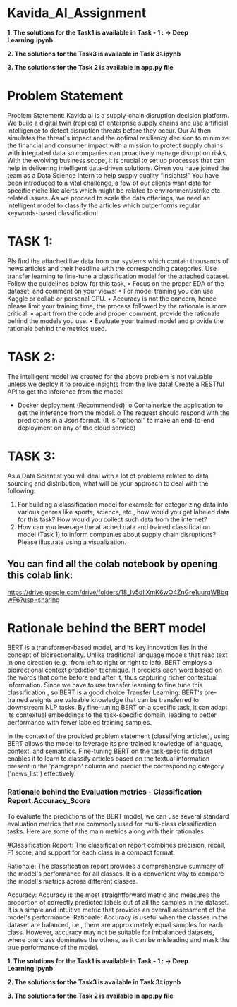 # Kavida_AI_Assignment



**1. The solutions for the Task1 is available in Task - 1 : -> Deep Learning.ipynb**

**2. The solutions for the Task3 is available in Task 3:.ipynb**


**3. The solutions for the Task 2 is available in app.py file**



# Problem Statement

Problem Statement:
Kavida.ai is a supply-chain disruption decision platform. We build a digital twin (replica) of enterprise supply chains and use artificial intelligence to detect disruption threats before they occur. Our AI then simulates the threat's impact and the optimal resiliency decision to minimize the financial and consumer impact with a mission to protect supply chains with integrated data so companies can proactively manage disruption risks. With the evolving business scope, it is crucial to set up processes that can help in delivering intelligent data-driven solutions.
Given you have joined the team as a Data Science Intern to help supply quality “Insights!”
You have been introduced to a vital challenge, a few of our clients want data for specific niche like alerts which might be related to environment/strike etc. related issues. As we proceed to scale the data offerings, we need an intelligent model to classify the articles which outperforms regular keywords-based classification!
# TASK 1:
Pls find the attached live data from our systems which contain thousands of news articles and their headline with the corresponding categories.
Use transfer learning to fine-tune a classification model for the attached dataset.
Follow the guidelines below for this task,
• Focus on the proper EDA of the dataset, and comment on your views!
• For model training you can use Kaggle or collab or personal GPU.
• Accuracy is not the concern, hence please limit your training time, the process followed by the rationale is more critical.
• apart from the code and proper comment, provide the rationale behind the models you use.
• Evaluate your trained model and provide the rationale behind the metrics used.
# TASK 2:
The intelligent model we created for the above problem is not valuable unless we deploy it to provide insights from the live data!
Create a RESTful API to get the inference from the model!
- Docker deployment (Recommended):
o Containerize the application to get the inference from the model.
o The request should respond with the predictions in a Json format.
(It is “optional” to make an end-to-end deployment on any of the cloud service)
# TASK 3:
As a Data Scientist you will deal with a lot of problems related to data sourcing and distribution, what will be your approach to deal with the following:
1. For building a classification model for example for categorizing data into various genres like sports, science, etc., how would you get labeled data for this task? How would you collect such data from the internet?
2. How can you leverage the attached data and trained classification model (Task 1) to inform companies about supply chain disruptions? Please illustrate using a visualization.





## You can find all the colab notebook by opening this colab link:
https://drive.google.com/drive/folders/18_Iv5dllXmK6wO4ZnGre1uurgWBbqwF6?usp=sharing


# Rationale behind the BERT model

BERT is a transformer-based model, and its key innovation lies in the concept of bidirectionality. Unlike traditional language models that read text in one direction (e.g., from left to right or right to left), BERT employs a bidirectional context prediction technique. It predicts each word based on the words that come before and after it, thus capturing richer contextual information.
Since we have to use transfer learning to fine tune this classification , so BERT is a good choice Transfer Learning: BERT's pre-trained weights are valuable knowledge that can be transferred to downstream NLP tasks. By fine-tuning BERT on a specific task, it can adapt its contextual embeddings to the task-specific domain, leading to better performance with fewer labeled training samples.

In the context of the provided problem statement (classifying articles), using BERT allows the model to leverage its pre-trained knowledge of language, context, and semantics. Fine-tuning BERT on the task-specific dataset enables it to learn to classify articles based on the textual information present in the 'paragraph' column and predict the corresponding category ('news_list') effectively.




### Rationale behind the Evaluation metrics -  Classification Report,Accuracy_Score

To evaluate the predictions of the BERT model, we can use several standard evaluation metrics that are commonly used for multi-class classification tasks. Here are some of the main metrics along with their rationales:

#Classification Report: The classification report combines precision, recall, F1 score, and support for each class in a compact format.

Rationale: The classification report provides a comprehensive summary of the model's performance for all classes. It is a convenient way to compare the model's metrics across different classes.


Accuracy: Accuracy is the most straightforward metric and measures the proportion of correctly predicted labels out of all the samples in the dataset.
It is a simple and intuitive metric that provides an overall assessment of the model's performance.
Rationale: Accuracy is useful when the classes in the dataset are balanced, i.e., there are approximately equal samples for each class. However, accuracy may not
be suitable for imbalanced datasets, where one class dominates the others, as it can be misleading and mask the true performance of the model.





**1. The solutions for the Task1 is available in Task - 1 : -> Deep Learning.ipynb**

**2. The solutions for the Task3 is available in Task 3:.ipynb**


**3. The solutions for the Task 2 is available in app.py file**
